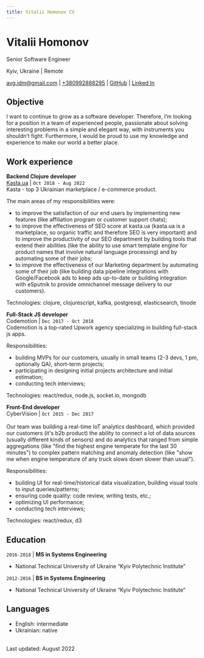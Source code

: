```yaml
---
title: Vitalii Homonov CV
---
```


# Vitalii Homonov
Senior Software Engineer

Kyiv, Ukraine | Remote

<a href="mailto:avg.idm@gmail.com">avg.idm@gmail.com</a>
| <a href="tel:+380992888295">+380992888295</a>
| <a href="https://github.com/lavgl"><i class="fab fa-github"></i>GitHub</a>
| <a href="https://www.linkedin.com/in/vhomonov/">Linked In</a>


## Objective
I want to continue to grow as a software developer. Therefore, I’m looking for a position in a team of experienced people, passionate about solving interesting problems in a simple and elegant way, with instruments you shouldn’t fight. Furthermore, I would be proud to use my knowledge and experience to make our world a better place.


## Work experience

__Backend Clojure developer__  
<a href="https://kasta.ua/uk/">Kasta.ua</a> | `Oct 2018 - Aug 2022`  
Kasta - top 3 Ukrainian marketplace / e-commerce product.

The main areas of my responsibilities were:   
- to improve the satisfaction of our end users by implementing new features (like affiliation program or customer support chats);  
- to improve the effectiveness of SEO score at kasta.ua (kasta.ua is a marketplace, so organic traffic and therefore SEO is very important) and to improve the productivity of our SEO department by building tools that extend their abilities (like the ability to use smart template engine for product names that involve natural language processing) and by automating some of their jobs;  
- to improve the effectiveness of our Marketing department by automating some of their job (like building data pipeline integrations with Google/Facebook ads to keep ads up-to-date or building integration with eSputnik to provide omnichannel message delivery to our customers).

Technologies: clojure, clojurescript, kafka, postgresql, elasticsearch, tinode


__Full-Stack JS developer__   
Codemotion | `Dec 2017 - Oct 2018`  
Codemotion is a top-rated Upwork agency specializing in building full-stack js apps.

Responsibilities:  
- building MVPs for our customers, usually in small teams (2-3 devs, 1 pm, optionally QA), short-term projects;  
- participating in designing initial projects architecture and initial estimation;  
- conducting tech interviews;  

Technologies: react/redux, node.js, socket.io, mongodb


__Front-End developer__  
CyberVision | `Oct 2015 - Dec 2017`  
<br>
Our team was building a real-time IoT analytics dashboard, which provided our customers (it's b2b product) the ability to connect a lot of data sources (usually different kinds of sensors) and do analytics that ranged from simple aggregations (like "find the highest engine temperate for the last 30 minutes") to complex pattern matching and anomaly detection (like "show me when engine temperature of any truck slows down slower than usual"). 

Responsibilities:  
- building UI for real-time/historical data visualization, building visual tools to input queries/patterns;  
- ensuring code quality: code review, writing tests, etc.;  
- optimizing UI performance;  
- conducting tech interviews;  

Technologies: react/redux, d3

## Education

`2016-2018` | __MS in Systems Engineering__
- National Technical University of Ukraine “Kyiv Polytechnic Institute”

`2012-2016` | __BS in Systems Engineering__
- National Technical University of Ukraine “Kyiv Polytechnic Institute”

## Languages
- English: intermediate 
- Ukrainian: native



<br>
Last updated: August 2022 

